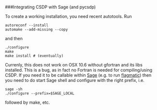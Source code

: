 ###Integrating CSDP with Sage (and pycsdp)

To create a working installation, you need recent autotools.
Run 

    autoreconf --install 
    automake --add-missing --copy

and then 

    ./configure 
    make
    make install # (eventually)

Currenly, this does not work on OSX 10.6 without gfortran and its libs installed. This is a bug, as in fact no 
Fortran is needed for compiling/using CSDP. If you need it to be callable within [Sage](http://sagemath.org) (e.g. to run [flagmatic](http://www.flagmatic.org)) then you need to do start Sage shell and configure with the right prefix, i.e.

    sage -sh 
    ./configure --prefix=$SAGE_LOCAL
followed by make, etc.

